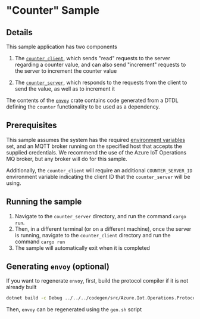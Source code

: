 # "Counter" Sample

## Details

This sample application has two components

1) The [`counter_client`](./counter_client/), which sends "read" requests to the server regarding a counter value, and can also send "increment" requests to the server to increment the counter value

2) The [`counter_server`](./counter_server/), which responds to the requests from the client to send the value, as well as to increment it

The contents of the [`envoy`](./envoy) crate contains code generated from a DTDL defining the `counter` functionality to be used as a dependency.

## Prerequisites

This sample assumes the system has the required [environment variables](/doc/reference/connection-settings.md) set, and an MQTT broker running on the specified host that accepts the supplied credentials.
We recommend the use of the Azure IoT Operations MQ broker, but any broker will do for this sample.

Additionally, the `counter_client` will require an additional `COUNTER_SERVER_ID` environment variable indicating the client ID that the `counter_server` will be using.

## Running the sample

1) Navigate to the `counter_server` directory, and run the command `cargo run`.
2) Then, in a different terminal (or on a different machine), once the server is running, navigate to the `counter_client` directory and run the command `cargo run`
3) The sample will automatically exit when it is completed

## Generating `envoy` (optional)

If you want to regenerate `envoy`, first, build the protocol compiler if it is not already built

```bash
dotnet build -c Debug ../../../codegen/src/Azure.Iot.Operations.ProtocolCompiler/Azure.Iot.Operations.ProtocolCompiler.csproj 
```
Then, `envoy` can be regenerated using the `gen.sh` script
